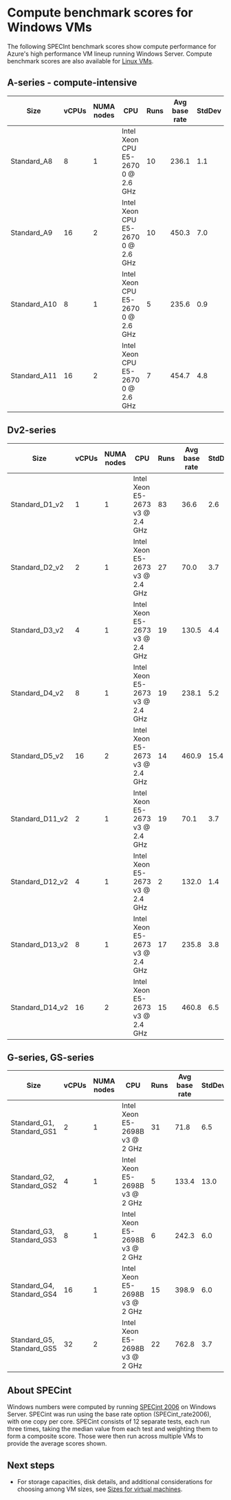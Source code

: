 <properties
 pageTitle="Compute benchark scores for Windows VMs | Microsoft Azure"
 description="Compare SPECint compute benchmark scores for Azure VMs running Windows Server"
 services="virtual-machines-windows"
 documentationCenter=""
 authors="dlepow"
 manager="timlt"
 editor=""
 tags="azure-resource-manager,azure-service-management"/>
<tags
ms.service="virtual-machines-windows"
 ms.devlang="na"
 ms.topic="article"
 ms.tgt_pltfrm="vm-windows"
 ms.workload="infrastructure-services"
 ms.date="07/18/2016"
 ms.author="danlep"/>

# Compute benchmark scores for Windows VMs

The following SPECInt benchmark scores show compute performance for Azure's high performance VM lineup running Windows Server. Compute benchmark scores are also available for [Linux VMs](virtual-machines-linux-compute-benchmark-scores.md).



## A-series - compute-intensive


Size | vCPUs | NUMA nodes | CPU | Runs | Avg base rate | StdDev
------- | ------ | ---- | -------| ---- | ---- | -----
Standard_A8 | 8 | 1 | Intel Xeon CPU E5-2670 0 @ 2.6 GHz | 10 | 236.1 | 1.1
Standard_A9 | 16 | 2 | Intel Xeon CPU E5-2670 0 @ 2.6 GHz | 10 | 450.3 | 7.0
Standard_A10 | 8 | 1 | Intel Xeon CPU E5-2670 0 @ 2.6 GHz | 5 | 235.6 | 0.9
Standard_A11 | 16 | 2 | Intel Xeon CPU E5-2670 0 @ 2.6 GHz |7 | 454.7 | 4.8

## Dv2-series


Size | vCPUs | NUMA nodes | CPU | Runs | Avg base rate | StdDev
------- | ------ | ---- | -------| ---- | ---- | -----
Standard_D1_v2 | 1 | 1 | Intel Xeon E5-2673 v3 @ 2.4 GHz | 83 | 36.6 | 2.6
Standard_D2_v2 | 2 | 1 | Intel Xeon E5-2673 v3 @ 2.4 GHz | 27 | 70.0 | 3.7
Standard_D3_v2 | 4 | 1 | Intel Xeon E5-2673 v3 @ 2.4 GHz | 19 | 130.5 | 4.4
Standard_D4_v2 | 8 | 1 | Intel Xeon E5-2673 v3 @ 2.4 GHz | 19 | 238.1 | 5.2
Standard_D5_v2 | 16 | 2 | Intel Xeon E5-2673 v3 @ 2.4 GHz | 14 | 460.9 | 15.4
Standard_D11_v2 | 2 | 1 | Intel Xeon E5-2673 v3 @ 2.4 GHz | 19 | 70.1 | 3.7
Standard_D12_v2 | 4 | 1 | Intel Xeon E5-2673 v3 @ 2.4 GHz | 2 | 132.0 | 1.4
Standard_D13_v2 | 8 | 1 | Intel Xeon E5-2673 v3 @ 2.4 GHz | 17 | 235.8 | 3.8
Standard_D14_v2 | 16 | 2 | Intel Xeon E5-2673 v3 @ 2.4 GHz | 15 | 460.8 | 6.5


## G-series, GS-series


Size | vCPUs | NUMA nodes | CPU | Runs | Avg base rate | StdDev
------- | ------ | ---- | -------| ---- | ---- | -----
Standard_G1, Standard_GS1  | 2 | 1 | Intel Xeon E5-2698B v3 @ 2 GHz | 31 | 71.8 | 6.5
Standard_G2, Standard_GS2 | 4 | 1 | Intel Xeon E5-2698B v3 @ 2 GHz | 5 | 133.4 | 13.0
Standard_G3, Standard_GS3 | 8 | 1 | Intel Xeon E5-2698B v3 @ 2 GHz | 6 | 242.3 | 6.0
Standard_G4, Standard_GS4 | 16 | 1 | Intel Xeon E5-2698B v3 @ 2 GHz | 15 | 398.9 | 6.0
Standard_G5, Standard_GS5 | 32 | 2 | Intel Xeon E5-2698B v3 @ 2 GHz | 22 | 762.8 | 3.7

## About SPECint

Windows numbers were computed by running [SPECint 2006](https://www.spec.org/cpu2006/results/rint2006.html) on Windows Server. SPECint was run using the base rate option (SPECint_rate2006), with one copy per core. SPECint consists of 12 separate tests, each run three times, taking the median value from each test and weighting them to form a composite score.  Those were then run across multiple VMs to provide the average scores shown.


## Next steps

* For storage capacities, disk details, and additional considerations for choosing among VM sizes, see [Sizes for virtual machines](virtual-machines-windows-sizes.md).
